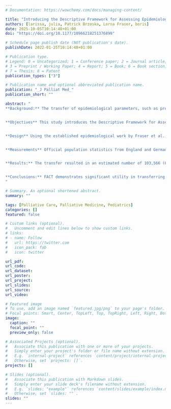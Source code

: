 ```yaml
---
# Documentation: https://wowchemy.com/docs/managing-content/

title: "Introducing the Descriptive Framework for Assessing Epidemiological Cross-National Transferability: Application to Extrapolating Pediatric Life-Limiting Condition Prevalence Between Two European Countries"
authors: [larissa, julia, Patrick Brzoska, Lorna Fraser, boris]
date: 2025-10-05T10:14:48+01:00
doi: "https://doi.org/10.1177/10966218251376899"

# Schedule page publish date (NOT publication's date).
publishDate: 2022-01-25T10:14:48+01:00

# Publication type.
# Legend: 0 = Uncategorized; 1 = Conference paper; 2 = Journal article;
# 3 = Preprint / Working Paper; 4 = Report; 5 = Book; 6 = Book section;
# 7 = Thesis; 8 = Patent
publication_types: ["3"]

# Publication name and optional abbreviated publication name.
publication: "_J Palliat Med_"
publication_short: ""

abstract: "
**Background:** The transfer of epidemiological parameters, such as prevalence, between nations with limited data is a common but unstructured process. Determining how pediatric life-limiting condition (LLC) prevalence rates from one country can be applied to another country is unclear.


**Objectives** This study introduces the Descriptive Framework for Assessing Epidemiological Cross-National Transferability (FACT), a five-step approach to systematically validate and execute the transfer of epidemiological prevalence estimates.


**Design** Using the established epidemiological work by Fraser et al., the framework was applied to determine LLC prevalences in Germany (the use case).


**Measurements** Official population statistics from England and Germany were adjusted for gender and age. Results revealed that many comparative indicators were similar, deviating <2.5/5 percentage (points), supporting the transfer of English pediatric LLC prevalences to Germany.


**Results:** The transfer resulted in an estimated number of 103,566 (65.30 per 10,000) German children and adolescents affected by life-shortening diseases in 2022, with projections between 107,934 and 138,817 by 2030.


**Conclusions:** FACT demonstrates significant utility in transferring prevalence figures and is likely applicable to other epidemiological measures, such as incidence.
"

# Summary. An optional shortened abstract.
summary: ""

tags: [Palliative Care, Palliative Medicine, Pediatrics]
categories: []
featured: false

# Custom links (optional).
#   Uncomment and edit lines below to show custom links.
# links:
# - name: Follow
#   url: https://twitter.com
#   icon_pack: fab
#   icon: twitter

url_pdf:
url_code:
url_dataset:
url_poster:
url_project:
url_slides:
url_source:
url_video:

# Featured image
# To use, add an image named `featured.jpg/png` to your page's folder. 
# Focal points: Smart, Center, TopLeft, Top, TopRight, Left, Right, BottomLeft, Bottom, BottomRight.
image:
  caption: ""
  focal_point: ""
  preview_only: false

# Associated Projects (optional).
#   Associate this publication with one or more of your projects.
#   Simply enter your project's folder or file name without extension.
#   E.g. `internal-project` references `content/project/internal-project/index.md`.
#   Otherwise, set `projects: []`.
projects: []

# Slides (optional).
#   Associate this publication with Markdown slides.
#   Simply enter your slide deck's filename without extension.
#   E.g. `slides: "example"` references `content/slides/example/index.md`.
#   Otherwise, set `slides: ""`.
slides: ""
---
```

